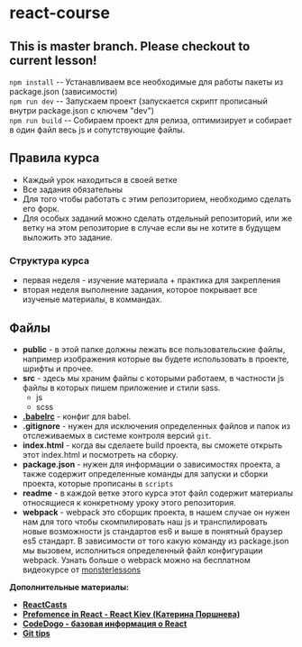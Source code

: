 # react-course
## This is master branch. Please checkout to current lesson!

`npm install` -- Устанавливаем все необходимые для работы пакеты из package.json (зависимости) <br/>
`npm run dev` -- Запускаем проект (запускается скрипт прописаный внутри package.json с ключем "dev") <br/>
`npm run build` -- Собираем проект для релиза, оптимизирует и собирает в один файл весь js и сопутствующие файлы.

## Правила курса
- Каждый урок находиться в своей ветке
- Все задания обязательны
- Для того чтобы работать с этим репозиторием, необходимо сделать его форк. 
- Для особых заданий можно сделать отдельный репозиторий, или же ветку на этом репозиторие в случае если вы не хотите в будущем выложить это задание. 

### Структура курса
- первая неделя - изучение материала + практика для закрепления
- вторая неделя выполнение задания, которое покрывает все изученые материалы, в коммандах. 

## Файлы
- **public** - в этой папке должны лежать все пользовательские файлы, например изображения которые вы будете использовать в проекте, шрифты и прочее. 
- **src** - здесь мы храним файлы с которыми работаем, в частности js файлы в которых пишем приложение и стили sass.
    - js
    - scss
- [**.babelrc**](https://babeljs.io/docs/usage/babelrc/) - конфиг для babel.
- **.gitignore** - нужен для исключения определенных файлов и папок из отслеживаемых в системе контроля версий `git`.
- **index.html** - когда вы сделаете build проекта, вы сможете открыть этот index.html и посмотреть на сборку. 
- **package.json** - нужен для информации о зависимостях проекта, а также содержит определенные команды для запуски и сборки проекта, которые прописаны в `scripts`
- **readme** - в каждой ветке этого курса этот файл содержит материалы относящиеся к конкретному уроку этого репозитория.
- **webpack** - webpack это сборщик проекта, в нашем случае он нужен нам для того чтобы скомпилировать наш js и транспилировать новые возможности js стандартов es6 и выше в понятный браузер es5 стандарт. В зависимости от того какую команду из package.json мы вызовем, исполниться определенный файл конфигурации webpack. Узнать больше о webpack можно на бесплатном видеокурсе от [monsterlessons](https://monsterlessons.com/project/series/sborshik-modulej-webpack)

**Дополнительные материалы:**
- [**ReactCasts**](https://www.youtube.com/channel/UCZkjWyyLvzWeoVWEpRemrDQ/videos)
- [**Prefomence in React - React Kiev (Катерина Поршнева)**](https://www.youtube.com/watch?v=5pIUicKWyrQ)
- [**CodeDogo - базовая информация о React**](https://www.youtube.com/watch?v=fQAKKXc6BCM&list=PLqHlAwsJRxAONt5CnjMMeKdYGv1CDRUOl)
- [**Git tips**](https://github.com/Imangazaliev/git-tips)